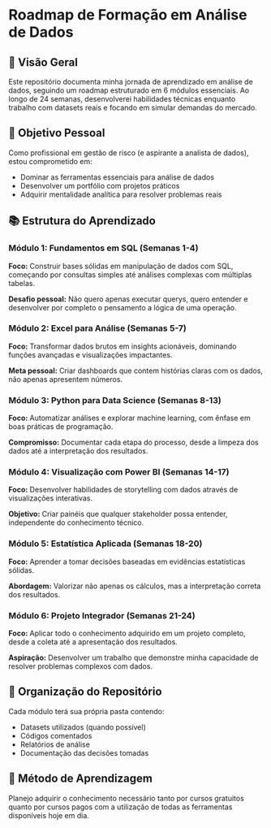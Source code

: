 # Roadmap de Formação em Análise de Dados

## 📌 Visão Geral
Este repositório documenta minha jornada de aprendizado em análise de dados, seguindo um roadmap estruturado em 6 módulos essenciais. Ao longo de 24 semanas, desenvolverei habilidades técnicas enquanto trabalho com datasets reais e focando em simular demandas do mercado.

## 🎯 Objetivo Pessoal
Como profissional em gestão de risco (e aspirante a analista de dados), estou comprometido em:

- Dominar as ferramentas essenciais para análise de dados
- Desenvolver um portfólio com projetos práticos
- Adquirir mentalidade analítica para resolver problemas reais

## 📚 Estrutura do Aprendizado

### Módulo 1: Fundamentos em SQL (Semanas 1-4)
**Foco:** Construir bases sólidas em manipulação de dados com SQL, começando por consultas simples até análises complexas com múltiplas tabelas.

**Desafio pessoal:** Não quero apenas executar querys, quero entender e desenvolver por completo o pensamento a lógica de uma operação.

### Módulo 2: Excel para Análise (Semanas 5-7)
**Foco:** Transformar dados brutos em insights acionáveis, dominando funções avançadas e visualizações impactantes.

**Meta pessoal:** Criar dashboards que contem histórias claras com os dados, não apenas apresentem números.

### Módulo 3: Python para Data Science (Semanas 8-13)
**Foco:** Automatizar análises e explorar machine learning, com ênfase em boas práticas de programação.

**Compromisso:** Documentar cada etapa do processo, desde a limpeza dos dados até a interpretação dos resultados.

### Módulo 4: Visualização com Power BI (Semanas 14-17)
**Foco:** Desenvolver habilidades de storytelling com dados através de visualizações interativas.

**Objetivo:** Criar painéis que qualquer stakeholder possa entender, independente do conhecimento técnico.

### Módulo 5: Estatística Aplicada (Semanas 18-20)
**Foco:** Aprender a tomar decisões baseadas em evidências estatísticas sólidas.

**Abordagem:** Valorizar não apenas os cálculos, mas a interpretação correta dos resultados.

### Módulo 6: Projeto Integrador (Semanas 21-24)
**Foco:** Aplicar todo o conhecimento adquirido em um projeto completo, desde a coleta até a apresentação dos resultados.

**Aspiração:** Desenvolver um trabalho que demonstre minha capacidade de resolver problemas complexos com dados.

## 📂 Organização do Repositório
Cada módulo terá sua própria pasta contendo:

- Datasets utilizados (quando possível)
- Códigos comentados
- Relatórios de análise
- Documentação das decisões tomadas

## 📅 Método de Aprendizagem
Planejo adquirir o conhecimento necessário tanto por cursos gratuitos quanto por cursos pagos com a utilização de todas as ferramentas disponíveis hoje em dia.

